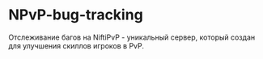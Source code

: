 # NPvP-bug-tracking
Отслеживание багов на NiftiPvP - уникальный сервер, который создан для улучшения скиллов игроков в PvP.
